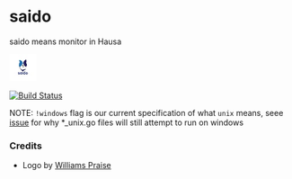 # saido
saido means monitor in Hausa


![Logo](assets/Saido-px.jpg)

[![Build Status](https://github.com/bisohns/saido/workflows/Test/badge.svg)](https://github.com/bisohns/saido/actions)

NOTE: `!windows` flag is our current specification of what `unix` means, seee [issue](https://github.com/golang/go/issues/20322) for why *_unix.go files will still attempt to run on windows

### Credits
 - Logo by [Williams Praise](https://github.com/kubyruby)
